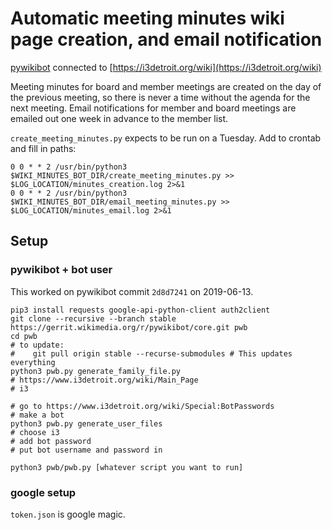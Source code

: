 # Automatic meeting minutes wiki page creation, and email notification
[pywikibot](https://doc.wikimedia.org/pywikibot/master/) connected to [https://i3detroit.org/wiki](https://i3detroit.org/wiki)

Meeting minutes for board and member meetings are created on the day of the previous meeting, so there is never a time without the agenda for the next meeting.
Email notifications for member and board meetings are emailed out one week in advance to the member list.


`create_meeting_minutes.py` expects to be run on a Tuesday. Add to crontab and fill in paths:
```
0 0 * * 2 /usr/bin/python3 $WIKI_MINUTES_BOT_DIR/create_meeting_minutes.py >> $LOG_LOCATION/minutes_creation.log 2>&1
0 0 * * 2 /usr/bin/python3 $WIKI_MINUTES_BOT_DIR/email_meeting_minutes.py >> $LOG_LOCATION/minutes_email.log 2>&1
```


## Setup
### pywikibot + bot user
This worked on pywikibot commit `2d8d7241` on 2019-06-13.
```
pip3 install requests google-api-python-client auth2client
git clone --recursive --branch stable https://gerrit.wikimedia.org/r/pywikibot/core.git pwb
cd pwb
# to update:
#    git pull origin stable --recurse-submodules # This updates everything
python3 pwb.py generate_family_file.py
# https://www.i3detroit.org/wiki/Main_Page
# i3

# go to https://www.i3detroit.org/wiki/Special:BotPasswords
# make a bot
python3 pwb.py generate_user_files
# choose i3
# add bot password
# put bot username and password in

python3 pwb/pwb.py [whatever script you want to run]
```

### google setup
`token.json` is google magic.
